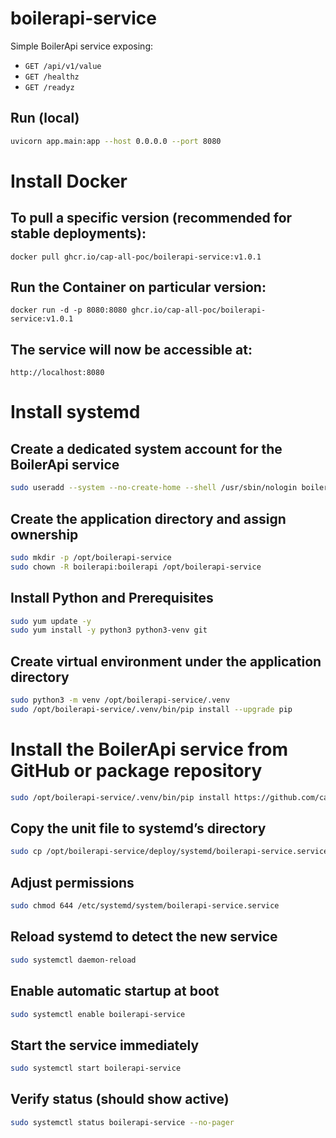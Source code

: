 # boilerapi-service

Simple BoilerApi service exposing:
- `GET /api/v1/value`
- `GET /healthz`
- `GET /readyz`


## Run (local)
```bash
uvicorn app.main:app --host 0.0.0.0 --port 8080
```

# Install Docker 

## To pull a specific version (recommended for stable deployments):
```
docker pull ghcr.io/cap-all-poc/boilerapi-service:v1.0.1
```

## Run the Container on particular version:
```
docker run -d -p 8080:8080 ghcr.io/cap-all-poc/boilerapi-service:v1.0.1
```

## The  service will now be accessible at:
```
http://localhost:8080
```



# Install systemd

## Create a dedicated system account for the BoilerApi service
```bash
sudo useradd --system --no-create-home --shell /usr/sbin/nologin boilerapi
```

## Create the application directory and assign ownership
```bash
sudo mkdir -p /opt/boilerapi-service
sudo chown -R boilerapi:boilerapi /opt/boilerapi-service
```

## Install Python and Prerequisites
```bash
sudo yum update -y
sudo yum install -y python3 python3-venv git
```

## Create virtual environment under the application directory
```bash
sudo python3 -m venv /opt/boilerapi-service/.venv
sudo /opt/boilerapi-service/.venv/bin/pip install --upgrade pip
```

# Install the BoilerApi service from GitHub or package repository
```bash
sudo /opt/boilerapi-service/.venv/bin/pip install https://github.com/cap-all-poc/boilerapi-service/releases/download/v1.0.1/boilerapi_service-1.0.1-py3-none-any.whl
```


## Copy the unit file to systemd’s directory
```bash
sudo cp /opt/boilerapi-service/deploy/systemd/boilerapi-service.service /etc/systemd/system/boilerapi-service.service
```

## Adjust permissions
```bash
sudo chmod 644 /etc/systemd/system/boilerapi-service.service
```

## Reload systemd to detect the new service
```bash
sudo systemctl daemon-reload
``` 

## Enable automatic startup at boot
```bash
sudo systemctl enable boilerapi-service
```

## Start the service immediately
```bash
sudo systemctl start boilerapi-service
```

## Verify status (should show active)
```bash
sudo systemctl status boilerapi-service --no-pager
```
